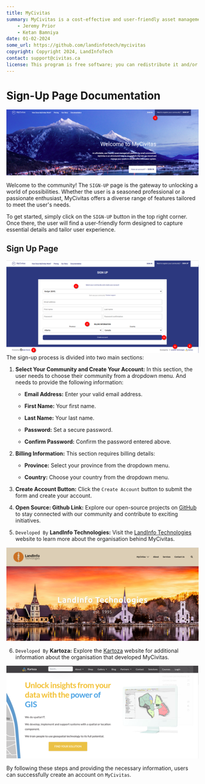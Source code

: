 ```yaml
---
title: MyCivitas
summary: MyCivitas is a cost-effective and user-friendly asset management platform designed specifically for small communities. This comprehensive solution offers an all-inclusive and easy-to-use platform, empowering users to efficiently record and manage their assets within a powerful information system. With MyCivitas, communities can streamline their asset management processes, ensuring a seamless and effective approach to organising and overseeing their valuable resources.
    - Jeremy Prior
    - Ketan Bamniya
date: 01-02-2024
some_url: https://github.com/landinfotech/mycivitas
copyright: Copyright 2024, LandInfoTech
contact: support@civitas.ca
license: This program is free software; you can redistribute it and/or modify it under the terms of the GNU Affero General Public License as published by the Free Software Foundation; either version 3 of the License, or (at your option) any later version.
---
```


# Sign-Up Page Documentation

![sign up option](./img/sign-up-1.png)

Welcome to the community! The `SIGN-UP` page is the gateway to unlocking a world of possibilities. Whether the user is a seasoned professional or a passionate enthusiast, MyCivitas offers a diverse range of features tailored to meet the user's needs.

To get started, simply click on the `SIGN-UP` button in the top right corner. Once there, the user will find a user-friendly form designed to capture essential details and tailor user experience.

## Sign Up Page

![sign up page](./img/sign-up-2.png)
The sign-up process is divided into two main sections:

1. **Select Your Community and Create Your Account:** In this section, the user needs to choose their community from a dropdown menu. And needs to provide the following information:

    - **Email Address:** Enter your valid email address.

    - **First Name:** Your first name.

    - **Last Name:** Your last name.

    - **Password:** Set a secure password.

    - **Confirm Password:** Confirm the password entered above.

2. **Billing Information:** This section requires billing details:

    - **Province:** Select your province from the dropdown menu.

    - **Country:** Choose your country from the dropdown menu.

3. **Create Account Button:** Click the `Create Account` button to submit the form and create your account.

4. **Open Source: Github Link:** Explore our open-source projects on [GitHub](https://github.com/landinfotech/mycivitas) to stay connected with our community and contribute to exciting initiatives.

5. `Developed By` **LandInfo Technologies:** Visit the [LandInfo Technologies](https://www.landinfotech.com/) website to learn more about the organisation behind MyCivitas.

![LandInfo Technologies](./img/sign-up-3.png)

6. `Developed By` **Kartoza:** Explore the [Kartoza](https://kartoza.com/) website for additional information about the organisation that developed MyCivitas.

![LandInfo Technologies](./img/sign-up-4.png)

By following these steps and providing the necessary information, users can successfully create an account on `MyCivitas`.

